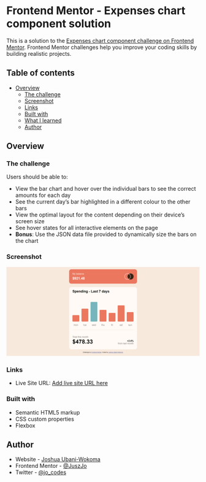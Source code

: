 # Frontend Mentor - Expenses chart component solution

This is a solution to the [Expenses chart component challenge on Frontend Mentor](https://www.frontendmentor.io/challenges/expenses-chart-component-e7yJBUdjwt). Frontend Mentor challenges help you improve your coding skills by building realistic projects. 

## Table of contents

- [Overview](#overview)
  - [The challenge](#the-challenge)
  - [Screenshot](#screenshot)
  - [Links](#links)
  - [Built with](#built-with)
  - [What I learned](#what-i-learned)
  - [Author](#author)

## Overview

### The challenge

Users should be able to:

- View the bar chart and hover over the individual bars to see the correct amounts for each day
- See the current day’s bar highlighted in a different colour to the other bars
- View the optimal layout for the content depending on their device’s screen size
- See hover states for all interactive elements on the page
- **Bonus**: Use the JSON data file provided to dynamically size the bars on the chart

### Screenshot

![](./Screenshot(349).png)

### Links

- Live Site URL: [Add live site URL here](https://joshua-expense-tracker.netlify.app/)

### Built with

- Semantic HTML5 markup
- CSS custom properties
- Flexbox

## Author

- Website - [Joshua Ubani-Wokoma](https://joshua-space.herokuapp.com/)
- Frontend Mentor - [@JuszJo](https://www.frontendmentor.io/profile/JuszJo)
- Twitter - [@jo_codes](https://www.twitter.com/jo_codes)
